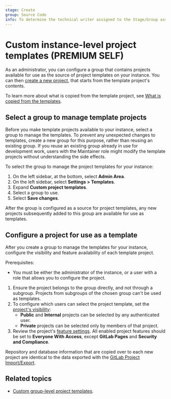 ```yaml
---
stage: Create
group: Source Code
info: To determine the technical writer assigned to the Stage/Group associated with this page, see https://handbook.gitlab.com/handbook/product/ux/technical-writing/#assignments
---
```


# Custom instance-level project templates **(PREMIUM SELF)**

As an administrator, you can configure a group that contains projects available for
use as the source of project templates on your instance. You can then
[create a new project](../user/project/index.md#create-a-project-from-a-custom-template),
that starts from the template project's contents.

To learn more about what is copied from the template project, see
[What is copied from the templates](../user/group/custom_project_templates.md#what-is-copied-from-the-templates).

## Select a group to manage template projects

Before you make template projects available to your instance, select a group
to manage the templates. To prevent any unexpected changes to templates, create a new
group for this purpose, rather than reusing an existing group. If you reuse an
existing group already in use for development work, users with the Maintainer role
might modify the template projects without understanding the side effects.

To select the group to manage the project templates for your instance:

1. On the left sidebar, at the bottom, select **Admin Area**.
1. On the left sidebar, select **Settings > Templates**.
1. Expand **Custom project templates**.
1. Select a group to use.
1. Select **Save changes**.

After the group is configured as a source for project templates, any new projects
subsequently added to this group are available for use as templates.

## Configure a project for use as a template

After you create a group to manage the templates for your instance, configure the
visibility and feature availability of each template project.

Prerequisites:

- You must be either the administrator of the instance, or a user with a role
  that allows you to configure the project.

1. Ensure the project belongs to the group directly, and not through a subgroup.
   Projects from subgroups of the chosen group can't be used as templates.
1. To configure which users can select the project template, set the
   [project's visibility](../user/public_access.md#change-project-visibility):
   - **Public** and **Internal** projects can be selected by any authenticated user.
   - **Private** projects can be selected only by members of that project.
1. Review the project's
   [feature settings](../user/project/settings/project_features_permissions.md#configure-project-features-and-permissions).
   All enabled project features should be set to **Everyone With Access**, except
   **GitLab Pages** and **Security and Compliance**.

Repository and database information that are copied over to each new project are
identical to the data exported with the [GitLab Project Import/Export](../user/project/settings/import_export.md).

## Related topics

- [Custom group-level project templates](../user/group/custom_project_templates.md).
